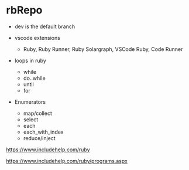# rbRepo

* dev is the default branch
* vscode extensions

  * Ruby, Ruby Runner, Ruby Solargraph, VSCode Ruby, Code Runner
* loops in ruby

  * while
  * do..while
  * until
  * for
* Enumerators

  * map/collect
  * select
  * each
  * each_with_index
  * reduce/inject

https://www.includehelp.com/ruby

https://www.includehelp.com/ruby/programs.aspx
